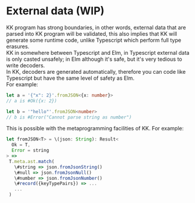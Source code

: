 # External data \(WIP\)

KK program has strong boundaries, in other words, external data that are parsed into KK program will be validated, this also implies that KK will generate some runtime code, unlike Typescript which perform full type erasures.  
KK in somewhere between Typescript and Elm, in Typescript external data is only casted unsafely; in Elm although it's safe, but it's very tedious to write decoders.    
In KK, decoders are generated automatically, therefore you can code like Typescript but have the same level of safety as Elm.  
For example:  


```typescript
let a = '{"x": 2}'.fromJSON<{x: number}>
// a is #Ok({x: 2})

let b = '"hello"'.fromJSON<number>
// b is #Error("Cannot parse string as number")
```

This is possible with the metaprogramming facilities of KK. For example:

```typescript
let fromJSON<T> = \(json: String): Result<
  Ok = T,
  Error = string
> =>
 T.meta.ast.match(
   \#string => json.fromJsonString()
   \#null => json.fromJsonNull()
   \#number => json.fromJsonNumber()
   \#record({keyTypePairs}) => ...
   ...
 )
```

